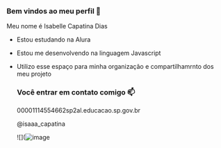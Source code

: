 ### Bem vindos ao meu perfil 💙

Meu nome é Isabelle Capatina Dias 

- Estou estudando na Alura
- Estou me desenvolvendo na linguagem Javascript
- Utilizo esse espaço para minha organização e compartilhamrnto dos meu projeto

  ### Você entrar em contato comigo 📫

  00001114554662sp2al.educacao.sp.gov.br

  @isaaa_capatina

  ![](![image](https://github.com/user-attachments/assets/491872e6-7965-4588-990f-a2ad4fb51a0d)

